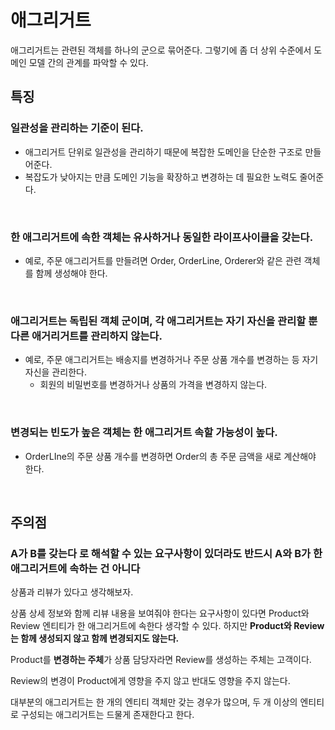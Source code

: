 # 애그리거트

애그리거트는 관련된 객체를 하나의 군으로 묶어준다. 그렇기에 좀 더 상위 수준에서 도메인 모델 간의 관계를 파악할 수 있다.

## 특징

### 일관성을 관리하는 기준이 된다.

- 애그리거트 단위로 일관성을 관리하기 때문에 복잡한 도메인을 단순한 구조로 만들어준다.
- 복잡도가 낮아지는 만큼 도메인 기능을 확장하고 변경하는 데 필요한 노력도 줄어준다.

</br >

### 한 애그리거트에 속한 객체는 유사하거나 동일한 라이프사이클을 갖는다.

- 예로, 주문 애그리거트를 만들려면 Order, OrderLine, Orderer와 같은 관련 객체를 함께 생성해야 한다.

</br >

### 애그리거트는 독립된 객체 군이며, 각 애그리거트는 자기 자신을 관리할 뿐 다른 애거리거트를 관리하지 않는다.

- 예로, 주문 애그리거트는 배송지를 변경하거나 주문 상품 개수를 변경하는 등 자기 자신을 관리한다.
  - 회원의 비밀번호를 변경하거나 상품의 가격을 변경하지 않는다.

</br >

### 변경되는 빈도가 높은 객체는 한 애그리거트 속할 가능성이 높다.

- OrderLIne의 주문 상품 개수를 변경하면 Order의 총 주문 금액을 새로 계산해야 한다.

</br >

## 주의점

### A가 B를 갖는다 로 해석할 수 있는 요구사항이 있더라도 반드시 A와 B가 한 애그리거트에 속하는 건 아니다

상품과 리뷰가 있다고 생각해보자.

상품 상세 정보와 함께 리뷰 내용을 보여줘야 한다는 요구사항이 있다면 Product와 Review 엔티티가 한 애그리거트에 속한다 생각할 수 있다. 하지만 **Product와 Review는 함께 생성되지 않고 함께 변경되지도 않는다.**

Product를 **변경하는 주체**가 상품 담당자라면 Review를 생성하는 주체는 고객이다.

Review의 변경이 Product에게 영향을 주지 않고 반대도 영향을 주지 않는다.

대부분의 애그리거트는 한 개의 엔티티 객체만 갖는 경우가 많으며, 두 개 이상의 엔티티로 구성되는 애그리거트는 드물게 존재한다고 한다.



